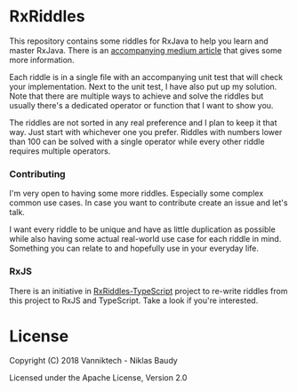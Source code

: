 RxRiddles
=========

This repository contains some riddles for RxJava to help you learn and master RxJava. There is an [accompanying medium article](https://medium.com/@vanniktech/riddling-your-way-to-master-rxjava-145d5de99b55) that gives some more information.

Each riddle is in a single file with an accompanying unit test that will check your implementation. Next to the unit test, I have also put up my solution. Note that there are multiple ways to achieve and solve the riddles but usually there's a dedicated operator or function that I want to show you.

The riddles are not sorted in any real preference and I plan to keep it that way. Just start with whichever one you prefer. Riddles with numbers lower than 100 can be solved with a single operator while every other riddle requires multiple operators.

### Contributing

I'm very open to having some more riddles. Especially some complex common use cases. In case you want to contribute create an issue and let's talk.

I want every riddle to be unique and have as little duplication as possible while also having some actual real-world use case for each riddle in mind. Something you can relate to and hopefully use in your everyday life.

### RxJS

There is an initiative in [RxRiddles-TypeScript](https://github.com/jakovljevic-mladen/RxRiddles-TypeScript) project to re-write riddles from this project to RxJS and TypeScript. Take a look if you're interested.

# License

Copyright (C) 2018 Vanniktech - Niklas Baudy

Licensed under the Apache License, Version 2.0
